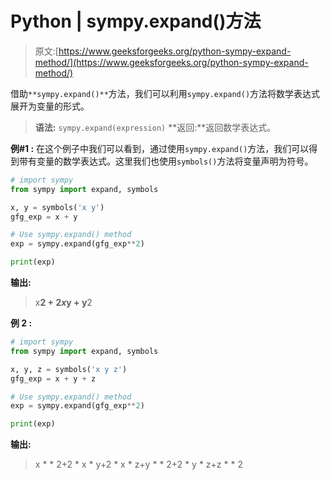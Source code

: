 # Python | sympy.expand()方法

> 原文:[https://www.geeksforgeeks.org/python-sympy-expand-method/](https://www.geeksforgeeks.org/python-sympy-expand-method/)

借助`**sympy.expand()**`方法，我们可以利用`sympy.expand()`方法将数学表达式展开为变量的形式。

> **语法:** `sympy.expand(expression)`
> **返回:**返回数学表达式。

**例#1 :**
在这个例子中我们可以看到，通过使用`sympy.expand()`方法，我们可以得到带有变量的数学表达式。这里我们也使用`symbols()`方法将变量声明为符号。

```py
# import sympy
from sympy import expand, symbols

x, y = symbols('x y')
gfg_exp = x + y

# Use sympy.expand() method
exp = sympy.expand(gfg_exp**2)

print(exp)
```

**输出:**

> x**2 + 2*x*y + y**2

**例 2 :**

```py
# import sympy
from sympy import expand, symbols

x, y, z = symbols('x y z')
gfg_exp = x + y + z

# Use sympy.expand() method
exp = sympy.expand(gfg_exp**2)

print(exp)
```

**输出:**

> x * * 2+2 * x * y+2 * x * z+y * * 2+2 * y * z+z * * 2